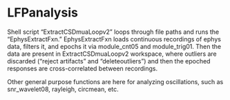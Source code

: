 # LFPanalysis

Shell script “ExtractCSDmuaLoopv2” loops through file paths and runs the “EphysExtractFxn.” EphysExtractFxn loads continuous recordings of ephys data, filters it, and epochs it via module_cnt05 and module_trig01. Then the data are present in ExtractCSDmuaLoopv2 workspace, where outliers are discarded (“reject artifacts” and “deleteoutliers”) and then the epoched responses are cross-correlated between recordings.

Other general purpose functions are here for analyzing oscillations, such as snr_wavelet08, rayleigh, circmean, etc.
